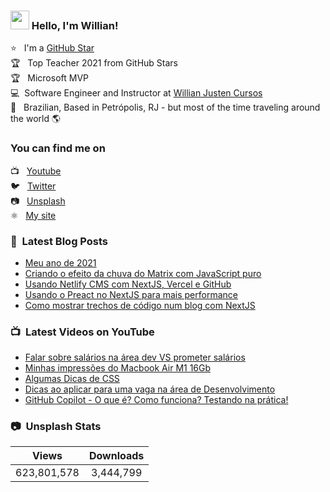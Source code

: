 ### <img src="https://media.giphy.com/media/hvRJCLFzcasrR4ia7z/giphy.gif" width="30px"> Hello, I'm Willian!

⭐ &nbsp; I'm a [GitHub Star](https://stars.github.com/profiles/willianjusten/) <br>
🏆 &nbsp; Top Teacher 2021 from GitHub Stars <br>
🏆 &nbsp; Microsoft MVP <br>
💻 &nbsp;Software Engineer and Instructor at [Willian Justen Cursos](https://willianjusten.com.br/cursos) <br>
🏡 &nbsp; Brazilian, Based in Petrópolis, RJ - but most of the time traveling around the world 🌎

### You can find me on

📺 &nbsp; [Youtube](https://www.youtube.com/WillianJustenCursos/?sub_confirmation=1) <br>
🐦 &nbsp; [Twitter](https://twitter.com/Willian_justen) <br>
📷 &nbsp; [Unsplash](https://unsplash.com/@willianjusten) <br>
⚛️ &nbsp; [My site](https://willianjusten.com.br) <br>

### 📕 &nbsp;Latest Blog Posts

<!-- BLOG:START -->
- [Meu ano de 2021](https://willianjusten.com.br/meu-ano-de-2021)
- [Criando o efeito da chuva do Matrix com JavaScript puro](https://willianjusten.com.br/criando-o-efeito-da-chuva-do-matrix-com-javascript-puro)
- [Usando Netlify CMS com NextJS, Vercel e GitHub](https://willianjusten.com.br/usando-netlify-cms-com-nextjs-vercel-e-github)
- [Usando o Preact no NextJS para mais performance](https://willianjusten.com.br/usando-o-preact-no-nextjs-para-mais-performance)
- [Como mostrar trechos de código num blog com NextJS](https://willianjusten.com.br/como-mostrar-trechos-de-codigo-num-blog-com-nextjs)
<!-- BLOG:END -->

### 📺 &nbsp;Latest Videos on YouTube

<!-- YOUTUBE:START -->
- [Falar sobre salários na área dev VS prometer salários](https://www.youtube.com/watch?v=FaVz3ULk1N8)
- [Minhas impressões do Macbook Air M1 16Gb](https://www.youtube.com/watch?v=9Rp39orl1DM)
- [Algumas Dicas de CSS](https://www.youtube.com/watch?v=bOdrGg5oc3E)
- [Dicas ao aplicar para uma vaga na área de Desenvolvimento](https://www.youtube.com/watch?v=njwAbZrO-LQ)
- [GitHub Copilot - O que é? Como funciona? Testando na prática!](https://www.youtube.com/watch?v=EGiXsfyBST8)
<!-- YOUTUBE:END -->

### 📷 &nbsp;Unsplash Stats

<!-- UNSPLASH-STATS:START -->
| **Views**         | **Downloads**        |
|:-----------------:|:--------------------:|
|623,801,578   | 3,444,799 |
<!-- UNSPLASH-STATS:END -->
